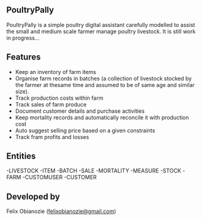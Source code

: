 ## PoultryPally
PoultryPally is a simple poultry digital assistant carefully modelled to assist the small and medium scale farmer manage poultry livestock. It is still work in progress...

## Features
- Keep an inventory of farm items
- Organise farm records in batches (a collection of livestock stocked by the farmer at thesame time and assumed to be of same age and similar size).
- Track production costs within farm
- Track sales of farm produce
- Document customer details and purchase activities
- Keep mortality records and automatically reconcile it with production cost
- Auto suggest selling price based on a given constraints
- Track fram profits and losses

## Entities
-LIVESTOCK
-ITEM
-BATCH
-SALE
-MORTALITY
-MEASURE
-STOCK
-FARM
-CUSTOMUSER
-CUSTOMER

## Developed by
Felix Obianozie (felixobianozie@gmail.com)
